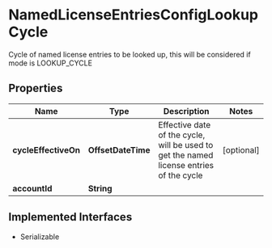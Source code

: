 

# NamedLicenseEntriesConfigLookupCycle

Cycle of named license entries to be looked up, this will be considered if mode is LOOKUP_CYCLE

## Properties

| Name | Type | Description | Notes |
|------------ | ------------- | ------------- | -------------|
|**cycleEffectiveOn** | **OffsetDateTime** | Effective date of the cycle, will be used to get the named license entries of the cycle |  [optional] |
|**accountId** | **String** |  |  |


## Implemented Interfaces

* Serializable


